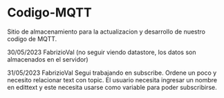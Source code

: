 # Codigo-MQTT
Sitio de almacenamiento para la actualizacion y desarrollo de nuestro codigo de MQTT.

30/05/2023
FabrizioVal
(no seguir viendo datastore, los datos son almacenados en el servidor)

31/05/2023
FabrizioVal
Segui trabajando en subscribe. Ordene un poco y necesito relacionar text con topic. El usuario necesita ingresar un nombre en edittext y este necesita usarse como variable para poder subscribirse.
